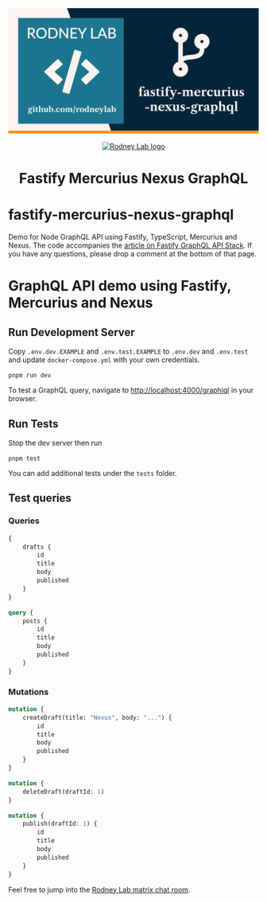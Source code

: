 <img src="./images/rodneylab-github-fastify-mercurius-nexus-graphql.png" alt="Rodney Lab fastify-mercurius-nexus-graphql Github banner">

<p align="center">
  <a aria-label="Open Rodney Lab site" href="https://rodneylab.com" rel="nofollow noopener noreferrer">
    <img alt="Rodney Lab logo" src="https://rodneylab.com/assets/icon.png" width="60" />
  </a>
</p>
<h1 align="center">
  Fastify Mercurius Nexus GraphQL
</h1>

# fastify-mercurius-nexus-graphql

Demo for Node GraphQL API using Fastify, TypeScript, Mercurius and Nexus. The
code accompanies the
<a aria-label="Open Rodney Lab blog post on using Fastify Graph Q L A P I Stack" href="https://rodneylab.com/fastify-graphql-api-stack/">article
on Fastify GraphQL API Stack</a>. If you have any questions, please drop a
comment at the bottom of that page.

# GraphQL API demo using Fastify, Mercurius and Nexus

## Run Development Server

Copy `.env.dev.EXAMPLE` and `.env.test.EXAMPLE` to `.env.dev` and `.env.test`
and update `docker-compose.yml` with your own credentials.

```shell
pnpm run dev
```

To test a GraphQL query, navigate to
[http://localhost:4000/graphiql](http://localhost:4000/graphiql) in your browser.

## Run Tests

Stop the dev server then run

```shell
pnpm test
```

You can add additional tests under the `tests` folder.

## Test queries

### Queries

```graphql
{
	drafts {
		id
		title
		body
		published
	}
}
```

```graphql
query {
	posts {
		id
		title
		body
		published
	}
}
```

### Mutations

```graphql
mutation {
	createDraft(title: "Nexus", body: "...") {
		id
		title
		body
		published
	}
}
```

```graphql
mutation {
	deleteDraft(draftId: 1)
}
```

```graphql
mutation {
	publish(draftId: 1) {
		id
		title
		body
		published
	}
}
```

Feel free to jump into the
[Rodney Lab matrix chat room](https://matrix.to/#/%23rodney:matrix.org).
